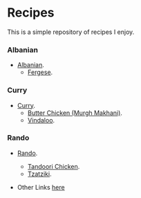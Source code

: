 # Recipes
This is a simple repository of recipes I enjoy.

### Albanian
* [Albanian](albanian/).
  * [Fergese](albanian/fergese/).

### Curry
* [Curry](curry/).
  * [Butter Chicken (Murgh Makhani)](curry/murgh_makhani/).
  * [Vindaloo](curry/vindaloo/).

### Rando
* [Rando](rando/).
  * [Tandoori Chicken](rando/tandoori_chicken/).
  * [Tzatziki](rando/tzatziki/).

* Other Links [here](./links.md)
